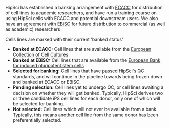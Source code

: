 
HipSci has established a banking arrangement with [ECACC](https://www.phe-culturecollections.org.uk/) for distribution of cell
lines to academic researchers, and have run a training course on using HipSci
cells with ECACC and potential downstream users. We also have an agreement
with [EBiSC](http://www.ebisc.org/) for future distribution to commercial (as well as
academic) researchers

Cells lines are marked with their current 'banked status'

* **Banked at ECACC:** Cell lines that are available from the [European Collection of Cell Cultures](https://www.phe-culturecollections.org.uk/collections/ecacc.aspx)
* **Banked at EBiSC:** Cell lines that are available from the [European Bank for induced pluripotent stem cells](http://www.ebisc.org/)
* **Selected for banking:** Cell lines that have passed HipSci's QC standards, and will continue in the pipeline towards being frozen down and banked at ECACC or EBiSC.
* **Pending selection:** Cell lines yet to undergo QC, or cell lines awaiting a decision on whether they will get banked. Typically, HipSci derives two or three candidate iPS cell lines for each donor, only one of which will be selected for banking.
* **Not selected:** Cell lines which will not ever be available from a bank. Typically, this means another cell line from the same donor has been preferentially selected.
